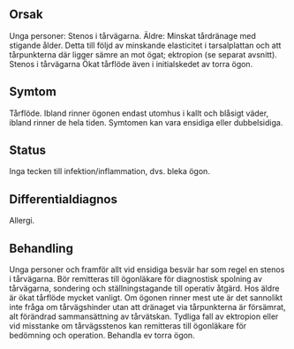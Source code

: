 ## Orsak

Unga personer: Stenos i tårvägarna. Äldre: Minskat tårdränage med stigande ålder. Detta till följd av minskande elasticitet i tarsalplattan och att tårpunkterna där ligger sämre an mot ögat; ektropion (se separat avsnitt). Stenos i tårvägarna Ökat tårflöde även i initialskedet av torra ögon.

## Symtom

Tårflöde. Ibland rinner ögonen endast utomhus i kallt och blåsigt väder, ibland rinner de hela tiden. Symtomen kan vara ensidiga eller dubbelsidiga.

## Status

Inga tecken till infektion/inflammation, dvs. bleka ögon.

## Differentialdiagnos

Allergi.

## Behandling

Unga personer och framför allt vid ensidiga besvär har som regel en stenos i tårvägarna. Bör remitteras till ögonläkare för diagnostisk spolning av tårvägarna, sondering och ställningstagande till operativ åtgärd.
Hos äldre är ökat tårflöde mycket vanligt. Om ögonen rinner mest ute är det sannolikt inte fråga om tårvägshinder utan att dränaget via tårpunkterna är försämrat, alt förändrad sammansättning av tårvätskan. Tydliga fall av ektropion eller vid misstanke om tårvägsstenos kan remitteras till ögonläkare för bedömning och operation. Behandla ev torra ögon.

